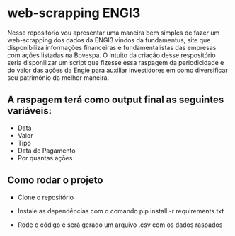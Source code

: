 # web-scrapping ENGI3

Nesse repositório vou apresentar uma maneira bem simples de fazer um web-scrapping dos dados da ENGI3 vindos da fundamentus, site que disponibiliza informações financeiras e fundamentalistas das empresas com ações listadas na Bovespa. O intuito da criação desse respositório seria disponilizar um script que fizesse essa raspagem da periodicidade e do valor das ações da Engie para auxiliar investidores em como diversificar seu patrimônio da melhor maneira.

## A raspagem terá como output final as seguintes variáveis:

- Data	
- Valor
- Tipo
- Data de Pagamento	
- Por quantas ações 


## Como rodar o projeto
- Clone o repositório

- Instale as dependências com o comando pip install -r requirements.txt

- Rode o código e será gerado um arquivo .csv com os dados raspados

